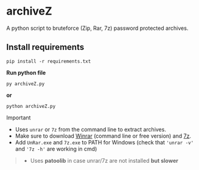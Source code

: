 # archiveZ
A python script to bruteforce (Zip, Rar, 7z) password protected archives.


## Install requirements
```
pip install -r requirements.txt
```
**Run python file**
```
py archiveZ.py
```
**or**
```
python archiveZ.py
```


>[!IMPORTANT]
> - Uses `unrar` or `7z` from the command line to extract archives.
> - Make sure to download [Winrar](https://www.rarlab.com/rar_add.htm) (command line or free version) and [7z](https://www.7-zip.org).
> - Add `UnRar.exe` and `7z.exe` to PATH for Windows (check that `'unrar -v'` and `'7z -h'` are working in cmd)

> * Uses **patoolib** in case unrar/7z are not installed **but slower**
